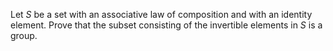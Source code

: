 Let $S$ be a set with an associative law of composition and with an identity element. Prove that the subset consisting of the invertible elements in $S$ is a group.